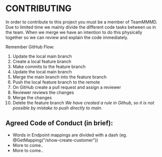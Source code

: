 # **CONTRIBUTING**

In order to contribute to this project you must be a member of TeamMMMD.
Due to limited time we mainly divide the different code tasks between us in the team. 
When we merge we have an intention to do this physically together so we can review and explain the code immediately.

Remember GitHub Flow:
1. Update the local main branch
2. Create a local feature branch
3. Make commits to the feature branch
4. Update the local main branch
5. Merge the main branch into the feature branch
6. Push the local feature branch to the remote
7. On GitHub create a pull request and assign a reviewer
8. Reviewer reviews the changes
9. Merge the changes
10. Delete the feature branch
*We have created a rule in Github, so it is not possible by mistake to push directly to main.*

## Agreed Code of Conduct (in brief):
-	Words in Endpoint mappings are divided with a dash (eg. @GetMapping("/show-create-customer"))
-	More to come..
-	More to come..


